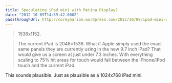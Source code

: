 ```yaml
---
title: Speculating iPad mini with Retina Display?
date: "2012-10-09T14:39:42.000Z"
passthroughUrl: http://coreymarion.wordpress.com/2012/10/09/ipad-mini-with-retina-display/
---
```


> 1536x1152.

> The current iPad is 2048×1536. What if Apple simply used the exact same panels they are currently using in the new 9.7 inch iPad? That would give us a screen at just under 7.3 inches. With everything scaling to 75% hit areas for touch would fall between the iPhone/iPod touch and the current iPad.

This sounds plausible. Just as plausible as a 1024x768 iPad mini.